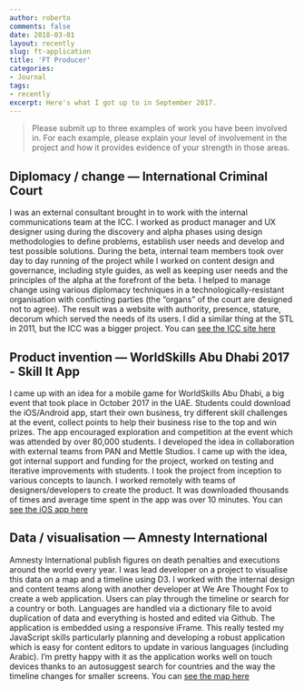 ```yaml
---
author: roberto
comments: false
date: 2018-03-01
layout: recently
slug: ft-application
title: 'FT Producer'
categories:
- Journal
tags:
- recently
excerpt: Here's what I got up to in September 2017.
---
```


> Please submit up to three examples of work you have been involved in. For each example, please explain your level of involvement in the project and how it provides evidence of your strength in those areas.

## Diplomacy / change — International Criminal Court
I was an external consultant brought in to work with the internal communications team at the ICC. I worked as product manager and UX designer using during the discovery and alpha phases using design methodologies to define problems, establish user needs and develop and test possible solutions. During the beta, internal team members took over day to day running of the project while I worked on content design and governance, including style guides, as well as keeping user needs and the principles of the alpha at the forefront of the beta. I helped to manage change using various diplomacy techniques in a technologically-resistant organisation with conflicting parties (the “organs” of the court are designed not to agree). The result was a website with authority, presence, stature, decorum which served the needs of its users. I did a similar thing at the STL in 2011, but the ICC was a bigger project. You can [see the ICC site here](https://www.icc-cpi.int)

## Product invention — WorldSkills Abu Dhabi 2017 - Skill It App
I came up with an idea for a mobile game for WorldSkills Abu Dhabi, a big event that took place in October 2017 in the UAE. Students could download the iOS/Android app, start their own business, try different skill challenges at the event, collect points to help their business rise to the top and win prizes. The app encouraged exploration and competition at the event which was attended by over 80,000 students. I developed the idea in collaboration with external teams from PAN and Mettle Studios. I came up with the idea, got internal support and funding for the project, worked on testing and iterative improvements with students. I took the project from inception to various concepts to launch. I worked remotely with teams of designers/developers to create the product. It was downloaded thousands of times and average time spent in the app was over 10 minutes. You can [see the iOS app here](https://itunes.apple.com/gb/app/skill-it-worldskills/id1287564305?mt=8)

## Data / visualisation — Amnesty International
Amnesty International publish figures on death penalties and executions around the world every year. I was lead developer on a project to visualise this data on a map and a timeline using D3. I worked with the internal design and content teams along with another developer at We Are Thought Fox to create a web application. Users can play through the timeline or search for a country or both. Languages are handled via a dictionary file to avoid duplication of data and everything is hosted and edited via Github. The application is embedded using a responsive iFrame. This really tested my JavaScript skills particularly planning and developing a robust application which is easy for content editors to update in various languages (including Arabic). I’m pretty happy with it as the application works well on touch devices thanks to an autosuggest search for countries and the way the timeline changes for smaller screens. You can [see the map here](https://www.amnesty.org/en/what-we-do/death-penalty/)

